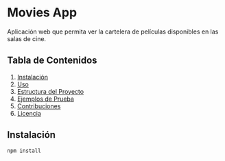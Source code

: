 # Movies App

Aplicación web que permita ver la cartelera de películas disponibles en las salas
de cine.

## Tabla de Contenidos

1. [Instalación](#instalación)
2. [Uso](#uso)
3. [Estructura del Proyecto](#estructura-del-proyecto)
4. [Ejemplos de Prueba](#ejemplos-de-prueba)
5. [Contribuciones](#contribuciones)
6. [Licencia](#licencia)

## Instalación


```bash
npm install
